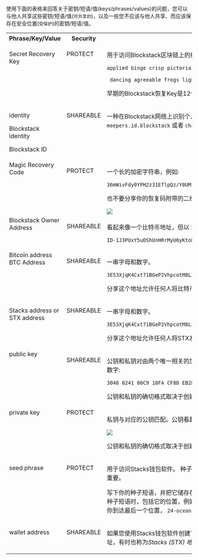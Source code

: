 
使用下面的表格来回答关于密钥/短语/值(keys/phrases/values)的问题，您可以与他人共享这些密钥/短语/值(`可共享的`)，以及一些您不应该与他人共享、而应该保存在安全位置(`受保护`)的密钥/短语/值。

<table class="uk-table-small uk-table-striped uk-overflow-auto">
   <tr valign="top">
      <th class="uk-width-large">Phrase/Key/Value</th>
      <th>Security</th>
      <th class="uk-width-medium">Description</th>
   </tr>
   <tr valign="top">
      <td>
         <p>Secret Recovery Key</p>
      </td>
      <td><p>PROTECT</p></td>
      <td>
         <p>用于访问Blockstack区块链上的标识。一个24字的单词序列，例如: </p>
         <p><code>applied binge crisp pictorial fiery</code>
         </p><p><code> dancing agreeable frogs light finish ping apple</code></p>
         <p>早期的Blockstack恢复Key是12个单词的序列。</p>
      </td>
   </tr>
   <tr valign="top">
      <td>
         <p>identity</p>
         <p>Blockstack identity</p>
         <p>Blockstack ID</p>
         </td>
      <td><p>SHAREABLE</p></td>
      <td>
         <p>一种在Blockstack网络上识别个人或组织的方法。一个身份标示是唯一的， <code>meepers.id.blockstack</code> 或者 <code>chad.id</code> 是2个IDs例子.</p>
      </td>
   </tr>
   <tr valign="top">
      <td>Magic Recovery Code</td>
      <td><p>PROTECT</p></td>
      <td><p>一个长的加密字符串，例如:</p> <p> <code>36mWivFdy0YPH2z31EflpQz/Y0UMrOrJ++lH=0EI7c3mop2JuRBm5WXxSTazJsUjOA...</code></p> <p>也不要分享你的恢复码附带的二维码。这是一个二维码:</p> <img src="/org/images/qr-code.png"/>
      </td>
   </tr>
   <tr valign="top">
      <td>Blockstack Owner Address</td>
      <td><p>SHAREABLE</p></td>
      <td>
      <p>看起来像一个比特币地址，但以 <code>ID</code> 开头，例如:</p> <p><code>ID-1J3PUxY5uDShUnHRrMyU6yKtoHEUPhKULs</code></p>
       </td>
   </tr>
   <tr valign="top">
      <td>Bitcoin address
         BTC Address
      </td>
      <td><p>SHAREABLE</p></td>
      <td><p>一串字母和数字。</p>
    <p><code>3E53XjqK4Cxt71BGeP2VhpcotM8LZ853C8</code></p>
        <p>分享这个地址允许任何人将比特币发送到该地址。</p>
      </td>
   </tr>
   <tr valign="top">
      <td><p>Stacks address or STX address</p>
      </td>
      <td><p>SHAREABLE</p></td>
      <td>
       <p>一串字母和数字。</p> <p><code>3E53XjqK4Cxt71BGeP2VhpcotM8LZ853C8</code></p> <p>分享这个地址允许任何人将STX发送到该地址。</p>
      </td>
   </tr>
   <tr valign="top">
      <td>public key</td>
      <td><p>SHAREABLE</p></td>
      <td><p>公钥和私钥对由两个唯一相关的加密密钥组成。它看起来像一长串随机的字母和数字:</p>
         <p><code>3048 0241 00C9 18FA CF8D EB2D EFD5 FD37 89B9 E069 EA97 FC20 …</code></p>
      <p>公钥和私钥的确切格式取决于创建它们所用的软件。</p>
      </td>
   </tr>
   <tr valign="top">
      <td>private key</td>
      <td>PROTECT</td>
      <td><p>私钥与对应的公钥匹配。公钥看起来也像一串字母和数字:</p>
      <img src="/org/images/private.png"/>
         <p>公钥和私钥的确切格式取决于创建它们所用的软件。</p>
      </td>
   </tr>
   <tr valign="top">
      <td>
         <p>seed phrase</p>
      </td>
      <td><p>PROTECT</p></td>
      <td>
         <p>用于访问Stacks钱包软件。 种子短语由24个单词组成。<em>单词及其位置顺序</em>都很重要。</p><p>写下你的种子短语，并把它储存在一个安全的地方，比如一个保险箱。当你写下种子短语时，包括它的位置，例如，<code>1-frog, 2-horse, 3-building</code> 等等，直到你到达最后一个位置， <code>24-ocean</code>.</p>
      </td>
   </tr>
      <tr valign="top">
      <td>
         <p>wallet address</p>
      </td>
      <td><p>SHAREABLE</p></td>
      <td>
       <p>
         如果您使用Stacks钱包软件创建了一个纯软件钱包，该钱包有一个单独的STX地址，有时也称为<em>Stacks (STX) 地址。</em>。用<em>种子短语</em>您访问一个软件钱包。
       </p>
      </td>
   </tr>
</table>
